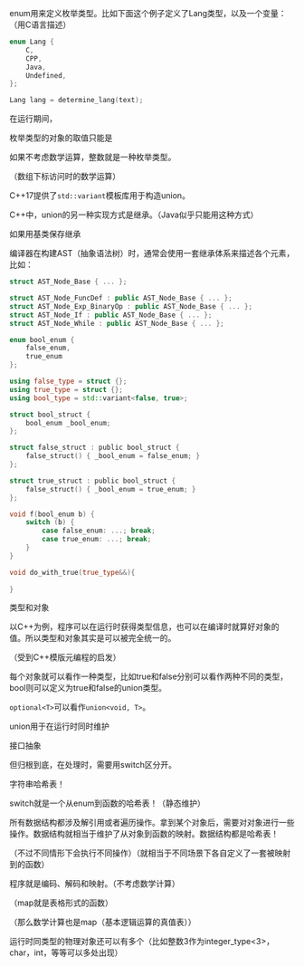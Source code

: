 enum用来定义枚举类型。比如下面这个例子定义了Lang类型，以及一个变量：（用C语言描述）

```c
enum Lang {
    C,
    CPP,
    Java,
    Undefined,
};

Lang lang = determine_lang(text);
```

在运行期间，

枚举类型的对象的取值只能是





如果不考虑数学运算，整数就是一种枚举类型。

（数组下标访问时的数学运算）





C++17提供了`std::variant`模板库用于构造union。



C++中，union的另一种实现方式是继承。（Java似乎只能用这种方式）

如果用基类保存继承

编译器在构建AST（抽象语法树）时，通常会使用一套继承体系来描述各个元素，比如：

```c++
struct AST_Node_Base { ... };

struct AST_Node_FuncDef : public AST_Node_Base { ... };
struct AST_Node_Exp_BinaryOp : public AST_Node_Base { ... };
struct AST_Node_If : public AST_Node_Base { ... };
struct AST_Node_While : public AST_Node_Base { ... };
```





```c
enum bool_enum { 
    false_enum, 
    true_enum 
};
```



```c++
using false_type = struct {};
using true_type = struct {};
using bool_type = std::variant<false, true>;
```



```c
struct bool_struct {
    bool_enum _bool_enum;
};

struct false_struct : public bool_struct {
    false_struct() { _bool_enum = false_enum; }
};

struct true_struct : public bool_struct {
    false_struct() { _bool_enum = true_enum; }
};
```



```c
void f(bool_enum b) {
    switch (b) {
        case false_enum: ...; break;
        case true_enum: ...; break;
    }
}
```



```c++
void do_with_true(true_type&&){
    
}
```





类型和对象



以C++为例，程序可以在运行时获得类型信息，也可以在编译时就算好对象的值。所以类型和对象其实是可以被完全统一的。

（受到C++模版元编程的启发）

每个对象就可以看作一种类型，比如true和false分别可以看作两种不同的类型，bool则可以定义为true和false的union类型。



`optional<T>`可以看作`union<void, T>`。





union用于在运行时同时维护



接口抽象



但归根到底，在处理时，需要用switch区分开。



字符串哈希表！



switch就是一个从enum到函数的哈希表！（静态维护）



所有数据结构都涉及解引用或者遍历操作。拿到某个对象后，需要对对象进行一些操作。数据结构就相当于维护了从对象到函数的映射。数据结构都是哈希表！

（不过不同情形下会执行不同操作）（就相当于不同场景下各自定义了一套被映射到的函数）



程序就是编码、解码和映射。（不考虑数学计算）

（map就是表格形式的函数）

（那么数学计算也是map（基本逻辑运算的真值表））





运行时同类型的物理对象还可以有多个（比如整数3作为integer_type<3>，char，int，等等可以多处出现）

